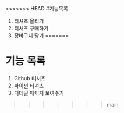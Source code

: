 <<<<<<< HEAD
#기능목록
1. 티셔츠 올리기
2. 티셔츠 구매하기
3. 장바구니 담기
=======
# 기능 목록
1.  Github 티셔츠
2. 파이썬 티셔츠
4. 디테일 페이지 보여주기

>>>>>>> main

